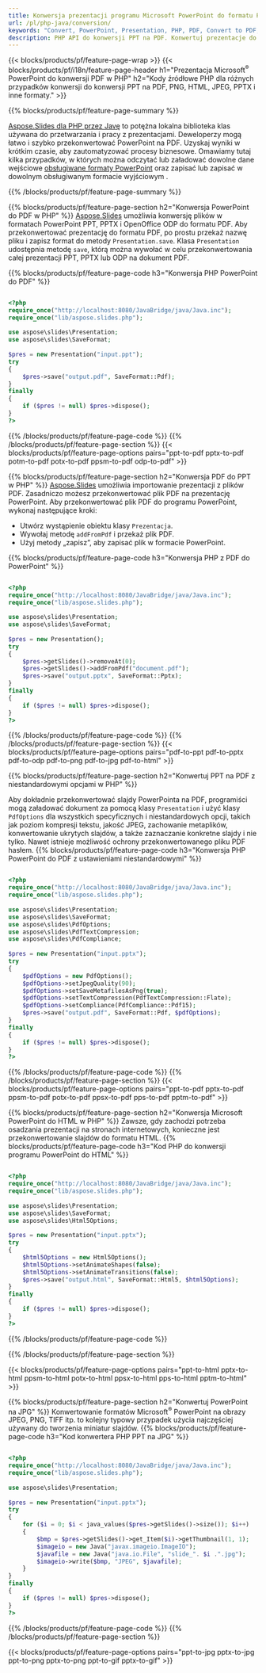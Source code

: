 ```yaml
---
title: Konwersja prezentacji programu Microsoft PowerPoint do formatu PDF w PHP
url: /pl/php-java/conversion/
keywords: "Convert, PowerPoint, Presentation, PHP, PDF, Convert to PDF, PPT to PDF"
description: PHP API do konwersji PPT na PDF. Konwertuj prezentacje do JPG, PNG i innych formatów w PHP.
---
```


{{< blocks/products/pf/feature-page-wrap >}}
{{< blocks/products/pf/i18n/feature-page-header h1="Prezentacja Microsoft<sup>®</sup> PowerPoint do konwersji PDF w PHP" h2="Kody źródłowe PHP dla różnych przypadków konwersji do konwersji PPT na PDF, PNG, HTML, JPEG, PPTX i inne formaty." >}}

{{% blocks/products/pf/feature-page-summary %}}

[Aspose.Slides dla PHP przez Javę](https://products.aspose.com/slides/pl/php-java/) to potężna lokalna biblioteka klas używana do przetwarzania i pracy z prezentacjami. Deweloperzy mogą łatwo i szybko przekonwertować PowerPoint na PDF. Uzyskaj wyniki w krótkim czasie, aby zautomatyzować procesy biznesowe. Omawiamy tutaj kilka przypadków, w których można odczytać lub załadować dowolne dane wejściowe [obsługiwane formaty PowerPoint](https://docs.aspose.com/slides/php-java/supported-file-formats/) oraz zapisać lub zapisać w dowolnym obsługiwanym formacie wyjściowym . 

{{% /blocks/products/pf/feature-page-summary  %}}

{{% blocks/products/pf/feature-page-section  h2="Konwersja PowerPoint do PDF w PHP" %}}
[Aspose.Slides](https://products.aspose.com/slides/pl/php-java/) umożliwia konwersję plików w formatach PowerPoint PPT, PPTX i OpenOffice ODP do formatu PDF. Aby przekonwertować prezentację do formatu PDF, po prostu przekaż nazwę pliku i zapisz format do metody `Presentation.save`. Klasa `Presentation` udostępnia metodę `save`, którą można wywołać w celu przekonwertowania całej prezentacji PPT, PPTX lub ODP na dokument PDF.

{{% blocks/products/pf/feature-page-code h3="Konwersja PHP PowerPoint do PDF" %}}

```php

<?php
require_once("http://localhost:8080/JavaBridge/java/Java.inc");
require_once("lib/aspose.slides.php");
 
use aspose\slides\Presentation;
use aspose\slides\SaveFormat;
 
$pres = new Presentation("input.ppt");
try
{
    $pres->save("output.pdf", SaveFormat::Pdf); 
}
finally
{
    if ($pres != null) $pres->dispose();
}
?>
```
{{% /blocks/products/pf/feature-page-code  %}}
{{% /blocks/products/pf/feature-page-section %}}
{{< blocks/products/pf/feature-page-options pairs="ppt-to-pdf pptx-to-pdf potm-to-pdf potx-to-pdf ppsm-to-pdf odp-to-pdf" >}}

{{% blocks/products/pf/feature-page-section  h2="Konwersja PDF do PPT w PHP" %}}
[Aspose.Slides](https://products.aspose.com/slides/pl/php-java/) umożliwia importowanie prezentacji z plików PDF. Zasadniczo możesz przekonwertować plik PDF na prezentację PowerPoint. Aby przekonwertować plik PDF do programu PowerPoint, wykonaj następujące kroki:
- Utwórz wystąpienie obiektu klasy `Prezentacja`.
- Wywołaj metodę `addFromPdf` i przekaż plik PDF.
- Użyj metody „zapisz”, aby zapisać plik w formacie PowerPoint.

{{% blocks/products/pf/feature-page-code h3="Konwersja PHP z PDF do PowerPoint" %}}

```php

<?php
require_once("http://localhost:8080/JavaBridge/java/Java.inc");
require_once("lib/aspose.slides.php");
 
use aspose\slides\Presentation;
use aspose\slides\SaveFormat;
 
$pres = new Presentation();
try
{
    $pres->getSlides()->removeAt(0);
    $pres->getSlides()->addFromPdf("document.pdf");
    $pres->save("output.pptx", SaveFormat::Pptx); 
}
finally
{
    if ($pres != null) $pres->dispose();
}
?>
```
{{% /blocks/products/pf/feature-page-code  %}}
{{% /blocks/products/pf/feature-page-section %}}
{{< blocks/products/pf/feature-page-options pairs="pdf-to-ppt pdf-to-pptx pdf-to-odp pdf-to-png pdf-to-jpg pdf-to-html" >}}


{{% blocks/products/pf/feature-page-section  h2="Konwertuj PPT na PDF z niestandardowymi opcjami w PHP" %}}

Aby dokładnie przekonwertować slajdy PowerPointa na PDF, programiści mogą załadować dokument za pomocą klasy `Presentation` i użyć klasy `PdfOptions` dla wszystkich specyficznych i niestandardowych opcji, takich jak poziom kompresji tekstu, jakość JPEG, zachowanie metaplików, konwertowanie ukrytych slajdów, a także zaznaczanie konkretne slajdy i nie tylko. Nawet istnieje możliwość ochrony przekonwertowanego pliku PDF hasłem.
{{% blocks/products/pf/feature-page-code h3="Konwersja PHP PowerPoint do PDF z ustawieniami niestandardowymi" %}}

```php

<?php
require_once("http://localhost:8080/JavaBridge/java/Java.inc");
require_once("lib/aspose.slides.php");
 
use aspose\slides\Presentation;
use aspose\slides\SaveFormat;
use aspose\slides\PdfOptions;
use aspose\slides\PdfTextCompression;
use aspose\slides\PdfCompliance;
 
$pres = new Presentation("input.pptx");
try
{
    $pdfOptions = new PdfOptions();
    $pdfOptions->setJpegQuality(90);
    $pdfOptions->setSaveMetafilesAsPng(true);
    $pdfOptions->setTextCompression(PdfTextCompression::Flate);
    $pdfOptions->setCompliance(PdfCompliance::Pdf15);
    $pres->save("output.pdf", SaveFormat::Pdf, $pdfOptions);
}
finally
{
    if ($pres != null) $pres->dispose();
}
?>
```
{{% /blocks/products/pf/feature-page-code  %}}
{{% /blocks/products/pf/feature-page-section %}}
{{< blocks/products/pf/feature-page-options pairs="ppt-to-pdf pptx-to-pdf ppsm-to-pdf potx-to-pdf ppsx-to-pdf pps-to-pdf pptm-to-pdf" >}}


{{% blocks/products/pf/feature-page-section  h2="Konwersja Microsoft PowerPoint do HTML w PHP" %}}
Zawsze, gdy zachodzi potrzeba osadzania prezentacji na stronach internetowych, konieczne jest przekonwertowanie slajdów do formatu HTML. 
{{% blocks/products/pf/feature-page-code h3="Kod PHP do konwersji programu PowerPoint do HTML" %}}

```php

<?php
require_once("http://localhost:8080/JavaBridge/java/Java.inc");
require_once("lib/aspose.slides.php");
 
use aspose\slides\Presentation;
use aspose\slides\SaveFormat;
use aspose\slides\Html5Options;
 
$pres = new Presentation("input.pptx");
try
{
    $html5Options = new Html5Options();
    $html5Options->setAnimateShapes(false);
    $html5Options->setAnimateTransitions(false);
    $pres->save("output.html", SaveFormat::Html5, $html5Options);
}
finally
{
    if ($pres != null) $pres->dispose();
}
?>
```
{{% /blocks/products/pf/feature-page-code %}}

{{% /blocks/products/pf/feature-page-section %}}

{{< blocks/products/pf/feature-page-options pairs="ppt-to-html pptx-to-html ppsm-to-html potx-to-html ppsx-to-html pps-to-html pptm-to-html" >}}

{{% blocks/products/pf/feature-page-section  h2="Konwertuj PowerPoint na JPG" %}}
Konwertowanie formatów Microsoft<sup>®</sup> PowerPoint na obrazy JPEG, PNG, TIFF itp. to kolejny typowy przypadek użycia najczęściej używany do tworzenia miniatur slajdów. 
{{% blocks/products/pf/feature-page-code h3="Kod konwertera PHP PPT na JPG" %}}
```php

<?php
require_once("http://localhost:8080/JavaBridge/java/Java.inc");
require_once("lib/aspose.slides.php");
 
use aspose\slides\Presentation;
 
$pres = new Presentation("input.pptx");
try
{
    for ($i = 0; $i < java_values($pres->getSlides()->size()); $i++)
    {
        $bmp = $pres->getSlides()->get_Item($i)->getThumbnail(1, 1);
        $imageio = new Java("javax.imageio.ImageIO");
        $javafile = new Java("java.io.File", "slide_". $i .".jpg");
        $imageio->write($bmp, "JPEG", $javafile);
    }
}
finally
{
    if ($pres != null) $pres->dispose();
}
?>  
```
{{% /blocks/products/pf/feature-page-code %}}
{{% /blocks/products/pf/feature-page-section %}}

{{< blocks/products/pf/feature-page-options pairs="ppt-to-jpg pptx-to-jpg ppt-to-png pptx-to-png ppt-to-gif pptx-to-gif" >}}